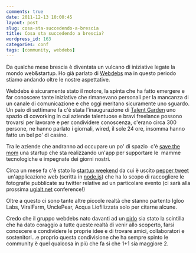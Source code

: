 ```yaml
---
comments: true
date: 2011-12-13 10:00:45
layout: post
slug: cosa-sta-succedendo-a-brescia
title: Cosa sta succedendo a brescia?
wordpress_id: 163
categories: conf
tags: [community, webdebs]
---
```


Da qualche mese brescia è diventata un vulcano di iniziative legate la mondo web&startup. Ho già parlato di [Webdebs](http://webdebs.org) ma in questo periodo stiamo andando oltre le nostre aspettative.

Webdebs è sicuramente stato il motore, la spinta che ha fatto emergere e far conoscere tante iniziative che rimanevano personali per la mancanza di un canale di comunicazione e che oggi meritano sicuramente uno sguardo. Un paio di settimane fa c'è stata l'inaugurazione di [Talent Garden](http://www.talentgarden.it/) uno spazio di coworking in cui aziende talentuose e bravi freelance possono trovarsi per lavorare e per condividere conoscenza, c'erano circa 300 persone, ne hanno parlato i giornali, wired, il sole 24 ore, insomma hanno fatto un bel po' di casino.

Tra le aziende che andranno ad occupare un po' di spazio  c'è [save the mom](http://www.savethemom.com/) una startup che sta realizzando un'app per supportare le  mamme tecnologiche e impegnate dei giorni nostri.

Circa un mese fa c'è stato lo [startup weekend](http://startupweekend.org/) da cui è uscito [pepper tweet ](http://peppertweet.com/) un'applicazione web (scritta in [node.js](http://nodejs.org)) che ha lo scopo di raccogliere le fotografie pubblicate su twitter relative ad un particolare evento (ci sarà alla prossima [ugialt.net](http://ugialt.net) conference!)

Oltre a questo ci sono tante altre piccole realtà che stanno partento Igloo Labs, ViralFarm, UnclePear, Acqua Liofilizzata solo per citarne alcune.

Credo che il gruppo webdebs nato davanti ad un [pirlo](http://it.wikipedia.org/wiki/Pirlo) sia stato la scintilla che ha dato coraggio a tutte queste realtà di venir allo scoperto, farsi conoscere e condividere le proprie idee e di trovare amici, collaboratori e sostenitori...e proprio questa condivisione che ha sempre spinto le community è quel qualcosa in più che fa si che 1+1 sia maggiore 2.


